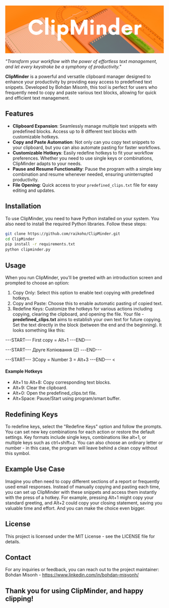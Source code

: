 ![ClipMinder Banner](ClipMinder.png)

_"Transform your workflow with the power of effortless text management, and let every keystroke be a symphony of productivity."_

**ClipMinder** is a powerful and versatile clipboard manager designed to enhance your productivity by providing easy access to predefined text snippets. Developed by Bohdan Misonh, this tool is perfect for users who frequently need to copy and paste various text blocks, allowing for quick and efficient text management.

## Features

- **Clipboard Expansion**: Seamlessly manage multiple text snippets with predefined blocks. Access up to 8 different text blocks with customizable hotkeys.
- **Copy and Paste Automation**: Not only can you copy text snippets to your clipboard, but you can also automate pasting for faster workflows.
- **Customizable Hotkeys**: Easily redefine hotkeys to fit your workflow preferences. Whether you need to use single keys or combinations, ClipMinder adapts to your needs.
- **Pause and Resume Functionality**: Pause the program with a simple key combination and resume whenever needed, ensuring uninterrupted productivity.
- **File Opening**: Quick access to your `predefined_clips.txt` file for easy editing and updates.

## Installation

To use ClipMinder, you need to have Python installed on your system. You also need to install the required Python libraries. Follow these steps:

   ```bash
   git clone https://github.com/raikoho/ClipMinder.git
   cd ClipMinder
   pip install -r requirements.txt
   python clipminder.py
   ```
## Usage
When you run ClipMinder, you'll be greeted with an introduction screen and prompted to choose an option:

1) Copy Only: Select this option to enable text copying with predefined hotkeys.
2) Copy and Paste: Choose this to enable automatic pasting of copied text.
3) Redefine Keys: Customize the hotkeys for various actions including copying, clearing the clipboard, and opening the file.
Your file - **predefined_clips.txt** aims to establish your own text for future copying. Set the text directly in the block (between the end and the beginning). It looks something like this:
>
---START---
First copy = Alt+1
---END---

---START---
Друге Копіювання (2)
---END---

---START---
3Copy = Number 3 = Alt+3
---END---
<

#### Example Hotkeys
- Alt+1 to Alt+8: Copy corresponding text blocks.
- Alt+9: Clear the clipboard.
- Alt+0: Open the predefined_clips.txt file.
- Alt+Space: Pause/Start using program/smart buffer.

## Redefining Keys
To redefine keys, select the "Redefine Keys" option and follow the prompts. You can set new key combinations for each action or restore the default settings. Key formats include single keys, combinations like alt+1, or multiple keys such as ctrl+shift+z. 
You can also choose an ordinary letter or number - in this case, the program will leave behind a clean copy without this symbol.

## Example Use Case
Imagine you often need to copy different sections of a report or frequently used email responses. Instead of manually copying and pasting each time, you can set up ClipMinder with these snippets and access them instantly with the press of a hotkey. For example, pressing Alt+1 might copy your standard greeting, and Alt+2 could copy your closing statement, saving you valuable time and effort. And you can make the choice even bigger.

## License
This project is licensed under the MIT License - see the LICENSE file for details.

## Contact
For any inquiries or feedback, you can reach out to the project maintainer:
Bohdan Misonh - https://www.linkedin.com/in/bohdan-misyonh/

## Thank you for using ClipMinder, and happy clipping!
